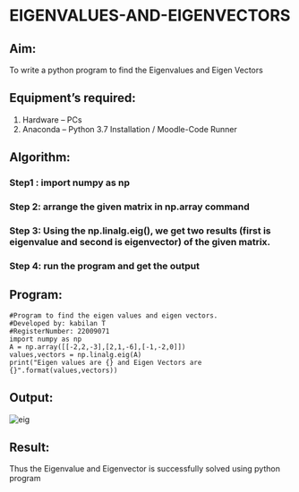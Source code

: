 # EIGENVALUES-AND-EIGENVECTORS
## Aim:
To write a python program to find the Eigenvalues and Eigen Vectors
## Equipment’s required:
1. 	Hardware – PCs
2. 	Anaconda – Python 3.7 Installation / Moodle-Code Runner
## Algorithm:
### Step1 : import numpy as np

### Step 2: arrange the given matrix in np.array command

### Step 3: Using the np.linalg.eig(),  we get two results (first is eigenvalue and second is eigenvector) of the given matrix.

### Step 4: run the program and get the output

## Program:
```
#Program to find the eigen values and eigen vectors.
#Developed by: kabilan T
#RegisterNumber: 22009071
import numpy as np
A = np.array([[-2,2,-3],[2,1,-6],[-1,-2,0]])
values,vectors = np.linalg.eig(A)
print("Eigen values are {} and Eigen Vectors are {}".format(values,vectors))
```

## Output: 

![eig]()



## Result:
Thus the Eigenvalue and Eigenvector is successfully solved using python program
